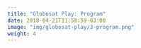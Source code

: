 ```yaml
---
title: "Globosat Play: Program"
date: 2018-04-21T11:58:59-03:00
image: "img/globosat-play/3-program.png"
weight: 4
---
```


